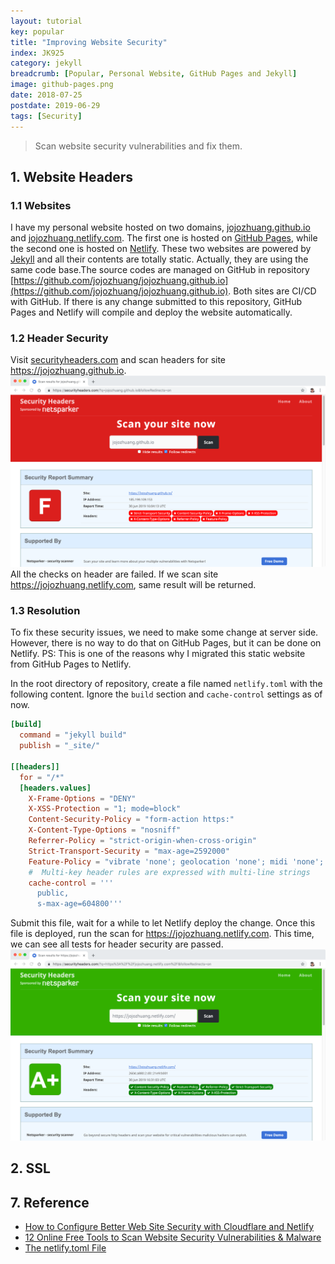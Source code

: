 ```yaml
---
layout: tutorial
key: popular
title: "Improving Website Security"
index: JK925
category: jekyll
breadcrumb: [Popular, Personal Website, GitHub Pages and Jekyll]
image: github-pages.png
date: 2018-07-25
postdate: 2019-06-29
tags: [Security]
---
```


> Scan website security vulnerabilities and fix them.

## 1. Website Headers
### 1.1 Websites
I have my personal website hosted on two domains, [jojozhuang.github.io](https://jojozhuang.github.io) and [jojozhuang.netlify.com](https://jojozhuang.netlify.com). The first one is hosted on [GitHub Pages](https://pages.github.com/), while the second one is hosted on [Netlify](https://www.netlify.com/). These two websites are powered by [Jekyll](https://jekyllrb.com/) and all their contents are totally static. Actually, they are using the same code base.The source codes are managed on GitHub in repository [https://github.com/jojozhuang/jojozhuang.github.io](https://github.com/jojozhuang/jojozhuang.github.io). Both sites are CI/CD with GitHub. If there is any change submitted to this repository, GitHub Pages and Netlify will compile and deploy the website automatically.
### 1.2 Header Security
Visit [securityheaders.com](https://securityheaders.com) and scan headers for site https://jojozhuang.github.io.
![image](/public/images/githubpages/925/header_githubpages.png)
All the checks on header are failed. If we scan site https://jojozhuang.netlify.com, same result will be returned.
### 1.3 Resolution
To fix these security issues, we need to make some change at server side. However, there is no way to do that on GitHub Pages, but it can be done on Netlify. PS: This is one of the reasons why I migrated this static website from GitHub Pages to Netlify.

In the root directory of repository, create a file named `netlify.toml` with the following content. Ignore the `build` section and `cache-control` settings as of now.
```toml
[build]
  command = "jekyll build"
  publish = "_site/"

[[headers]]
  for = "/*"
  [headers.values]
    X-Frame-Options = "DENY"
    X-XSS-Protection = "1; mode=block"
    Content-Security-Policy = "form-action https:"
    X-Content-Type-Options = "nosniff"
    Referrer-Policy = "strict-origin-when-cross-origin"
    Strict-Transport-Security = "max-age=2592000"
    Feature-Policy = "vibrate 'none'; geolocation 'none'; midi 'none'; notifications 'none'; push 'none'; sync-xhr 'none'; microphone 'none'; camera 'none'; magnetometer 'none'; gyroscope 'none'; speaker 'none'; vibrate 'none'; fullscreen 'none'; payment 'none'"
    #  Multi-key header rules are expressed with multi-line strings
    cache-control = '''
      public,
      s-max-age=604800'''
```
Submit this file, wait for a while to let Netlify deploy the change. Once this file is deployed, run the scan for https://jojozhuang.netlify.com. This time, we can see all tests for header security are passed.
![image](/public/images/githubpages/925/header_netlify_fixed.png)

## 2. SSL

## 7. Reference
* [How to Configure Better Web Site Security with Cloudflare and Netlify](https://developer.okta.com/blog/2019/04/11/site-security-cloudflare-netlify)
* [12 Online Free Tools to Scan Website Security Vulnerabilities & Malware](https://geekflare.com/online-scan-website-security-vulnerabilities/)
* [The netlify.toml File](https://www.netlify.com/docs/netlify-toml-reference/)
